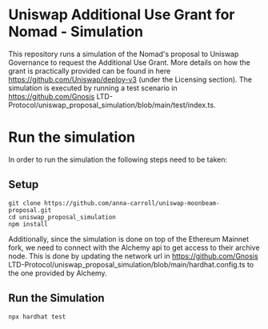 # Uniswap Additional Use Grant for Nomad - Simulation

This repository runs a simulation of the Nomad's proposal to Uniswap Governance to request the Additional Use Grant. More details on how the grant is practically provided can be found in here https://github.com/Uniswap/deploy-v3 (under the Licensing section). The simulation is executed by running a test scenario in https://github.com/Gnosis LTD-Protocol/uniswap_proposal_simulation/blob/main/test/index.ts. 


# Run the simulation

In order to run the simulation the following steps need to be taken:

## Setup
```
git clone https://github.com/anna-carroll/uniswap-moonbeam-proposal.git
cd uniswap_proposal_simulation
npm install
```

Additionally, since the simulation is done on top of the Ethereum Mainnet fork, we need to connect with the Alchemy api to get access to their archive node. This is done by updating the network url in https://github.com/Gnosis LTD-Protocol/uniswap_proposal_simulation/blob/main/hardhat.config.ts to the one provided by Alchemy.

## Run the Simulation
```
npx hardhat test
```
